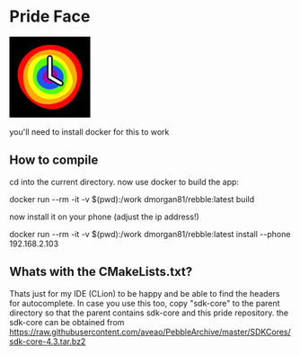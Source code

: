 # Pride Face

![](icon144.png)

you'll need to install docker for this to work

## How to compile
cd into the current directory. now use docker to build the app:

docker run --rm -it -v $(pwd):/work dmorgan81/rebble:latest build

now install it on your phone (adjust the ip address!)

docker run --rm -it -v $(pwd):/work dmorgan81/rebble:latest install --phone 192.168.2.103

## Whats with the CMakeLists.txt?

Thats just for my IDE (CLion) to be happy and be able to find the headers for autocomplete.
In case you use this too, copy "sdk-core" to the parent directory so that the parent contains
sdk-core and this pride repository. the sdk-core can be obtained from https://raw.githubusercontent.com/aveao/PebbleArchive/master/SDKCores/sdk-core-4.3.tar.bz2
